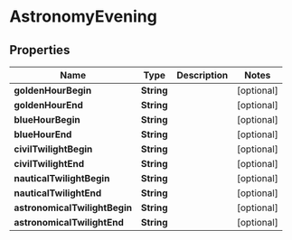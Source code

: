 

# AstronomyEvening


## Properties

| Name | Type | Description | Notes |
|------------ | ------------- | ------------- | -------------|
|**goldenHourBegin** | **String** |  |  [optional] |
|**goldenHourEnd** | **String** |  |  [optional] |
|**blueHourBegin** | **String** |  |  [optional] |
|**blueHourEnd** | **String** |  |  [optional] |
|**civilTwilightBegin** | **String** |  |  [optional] |
|**civilTwilightEnd** | **String** |  |  [optional] |
|**nauticalTwilightBegin** | **String** |  |  [optional] |
|**nauticalTwilightEnd** | **String** |  |  [optional] |
|**astronomicalTwilightBegin** | **String** |  |  [optional] |
|**astronomicalTwilightEnd** | **String** |  |  [optional] |



